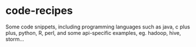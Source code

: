 code-recipes
============

Some code snippets, including programming languages such as java, c plus plus, python, R, perl, 
and some api-specific examples, eg. hadoop, hive, storm...
